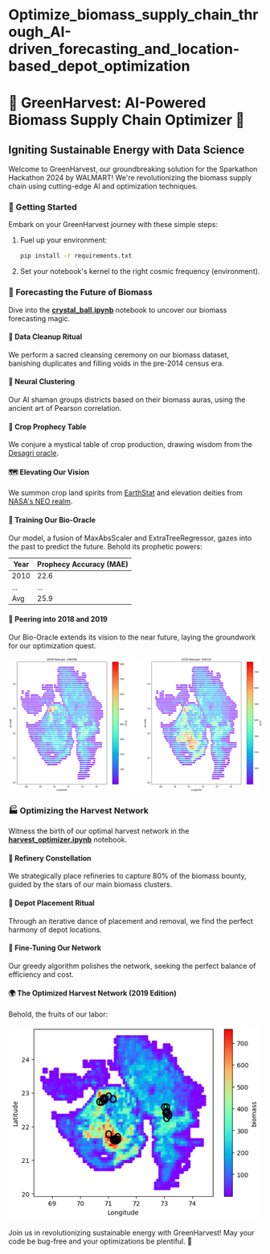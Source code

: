 # **Optimize_biomass_supply_chain_through_AI-driven_forecasting_and_location-based_depot_optimization**

# 🌿 GreenHarvest: AI-Powered Biomass Supply Chain Optimizer 🚚

## Igniting Sustainable Energy with Data Science

Welcome to GreenHarvest, our groundbreaking solution for the Sparkathon Hackathon 2024 by WALMART! We're revolutionizing the biomass supply chain using cutting-edge AI and optimization techniques.

### 🚀 Getting Started

Embark on your GreenHarvest journey with these simple steps:

1. Fuel up your environment:
   ```bash
   pip install -r requirements.txt
   ```
2. Set your notebook's kernel to the right cosmic frequency (environment).

### 🔮 Forecasting the Future of Biomass

Dive into the [**crystal_ball.ipynb**](notebooks/crystal_ball.ipynb) notebook to uncover our biomass forecasting magic.

#### 🧹 Data Cleanup Ritual
We perform a sacred cleansing ceremony on our biomass dataset, banishing duplicates and filling voids in the pre-2014 census era.

#### 🧠 Neural Clustering
Our AI shaman groups districts based on their biomass auras, using the ancient art of Pearson correlation.

#### 🌾 Crop Prophecy Table
We conjure a mystical table of crop production, drawing wisdom from the [Desagri oracle](https://data.desagri.gov.in/website/crops-report-major-contributing-district-web).

#### 🗺️ Elevating Our Vision
We summon crop land spirits from [EarthStat](http://www.earthstat.org/) and elevation deities from [NASA's NEO realm](https://neo.gsfc.nasa.gov/dataset_index.php#energy).

#### 🤖 Training Our Bio-Oracle
Our model, a fusion of MaxAbsScaler and ExtraTreeRegressor, gazes into the past to predict the future. Behold its prophetic powers:

| Year | Prophecy Accuracy (MAE) |
|------|-------------------------|
| 2010 | 22.6                    |
| ...  | ...                     |
| Avg  | 25.9                    |

#### 🔮 Peering into 2018 and 2019
Our Bio-Oracle extends its vision to the near future, laying the groundwork for our optimization quest.

![Biomass Prophecy](./docs/forecast_img.PNG)

### 🏭 Optimizing the Harvest Network

Witness the birth of our optimal harvest network in the [**harvest_optimizer.ipynb**](notebooks/harvest_optimizer.ipynb) notebook.

#### 🏢 Refinery Constellation
We strategically place refineries to capture 80% of the biomass bounty, guided by the stars of our main biomass clusters.

#### 🚚 Depot Placement Ritual
Through an iterative dance of placement and removal, we find the perfect harmony of depot locations.

#### 🔧 Fine-Tuning Our Network
Our greedy algorithm polishes the network, seeking the perfect balance of efficiency and cost.

#### 🌍 The Optimized Harvest Network (2019 Edition)
Behold, the fruits of our labor:

![Optimized Harvest Network](./docs/optimized_locations_img.PNG)

Join us in revolutionizing sustainable energy with GreenHarvest! May your code be bug-free and your optimizations be plentiful. 🌟
